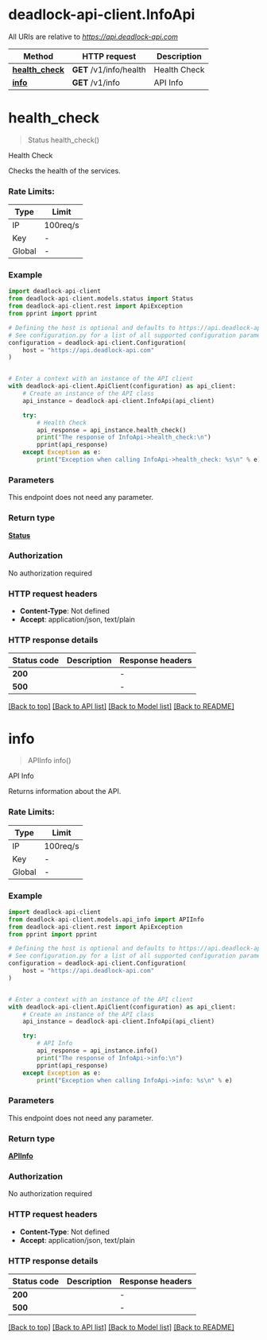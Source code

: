 # deadlock-api-client.InfoApi

All URIs are relative to *https://api.deadlock-api.com*

Method | HTTP request | Description
------------- | ------------- | -------------
[**health_check**](InfoApi.md#health_check) | **GET** /v1/info/health | Health Check
[**info**](InfoApi.md#info) | **GET** /v1/info | API Info


# **health_check**
> Status health_check()

Health Check


Checks the health of the services.

### Rate Limits:
| Type | Limit |
| ---- | ----- |
| IP | 100req/s |
| Key | - |
| Global | - |
    

### Example


```python
import deadlock-api-client
from deadlock-api-client.models.status import Status
from deadlock-api-client.rest import ApiException
from pprint import pprint

# Defining the host is optional and defaults to https://api.deadlock-api.com
# See configuration.py for a list of all supported configuration parameters.
configuration = deadlock-api-client.Configuration(
    host = "https://api.deadlock-api.com"
)


# Enter a context with an instance of the API client
with deadlock-api-client.ApiClient(configuration) as api_client:
    # Create an instance of the API class
    api_instance = deadlock-api-client.InfoApi(api_client)

    try:
        # Health Check
        api_response = api_instance.health_check()
        print("The response of InfoApi->health_check:\n")
        pprint(api_response)
    except Exception as e:
        print("Exception when calling InfoApi->health_check: %s\n" % e)
```



### Parameters

This endpoint does not need any parameter.

### Return type

[**Status**](Status.md)

### Authorization

No authorization required

### HTTP request headers

 - **Content-Type**: Not defined
 - **Accept**: application/json, text/plain

### HTTP response details

| Status code | Description | Response headers |
|-------------|-------------|------------------|
**200** |  |  -  |
**500** |  |  -  |

[[Back to top]](#) [[Back to API list]](../README.md#documentation-for-api-endpoints) [[Back to Model list]](../README.md#documentation-for-models) [[Back to README]](../README.md)

# **info**
> APIInfo info()

API Info


Returns information about the API.

### Rate Limits:
| Type | Limit |
| ---- | ----- |
| IP | 100req/s |
| Key | - |
| Global | - |
    

### Example


```python
import deadlock-api-client
from deadlock-api-client.models.api_info import APIInfo
from deadlock-api-client.rest import ApiException
from pprint import pprint

# Defining the host is optional and defaults to https://api.deadlock-api.com
# See configuration.py for a list of all supported configuration parameters.
configuration = deadlock-api-client.Configuration(
    host = "https://api.deadlock-api.com"
)


# Enter a context with an instance of the API client
with deadlock-api-client.ApiClient(configuration) as api_client:
    # Create an instance of the API class
    api_instance = deadlock-api-client.InfoApi(api_client)

    try:
        # API Info
        api_response = api_instance.info()
        print("The response of InfoApi->info:\n")
        pprint(api_response)
    except Exception as e:
        print("Exception when calling InfoApi->info: %s\n" % e)
```



### Parameters

This endpoint does not need any parameter.

### Return type

[**APIInfo**](APIInfo.md)

### Authorization

No authorization required

### HTTP request headers

 - **Content-Type**: Not defined
 - **Accept**: application/json, text/plain

### HTTP response details

| Status code | Description | Response headers |
|-------------|-------------|------------------|
**200** |  |  -  |
**500** |  |  -  |

[[Back to top]](#) [[Back to API list]](../README.md#documentation-for-api-endpoints) [[Back to Model list]](../README.md#documentation-for-models) [[Back to README]](../README.md)

